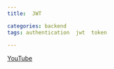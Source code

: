 ```yaml
---
title:  JWT

categories: backend 
tags: authentication  jwt  token
 
---
```


  
[YouTube](https://www.youtube.com/watch?v=1QiOXWEbqYQ&t=3s)  
